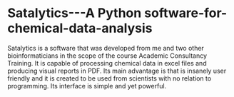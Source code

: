 # Satalytics---A Python software-for-chemical-data-analysis
Satalytics is a software that was developed from me and two other bioinformaticians in the scope of the course Academic Consultancy Training. It is capable of processing chemical data in excel files and producing visual reports in PDF. Its main advantage is that is insanely user friendly and it is created to be used from scientists with no relation to programming. Its interface is simple and yet powerful.

